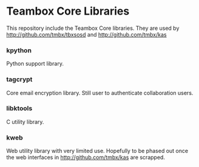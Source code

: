 # Teambox Core Libraries

This repository include the Teambox Core libraries. They are used by http://github.com/tmbx/tbxsosd and http://github.com/tmbx/kas

### kpython 

Python support library.

### tagcrypt

Core email encryption library. Still user to authenticate collaboration users.

### libktools

C utility library.

### kweb

Web utility library with very limited use. Hopefully to be phased out once the web interfaces in http://github.com/tmbx/kas are scrapped.

